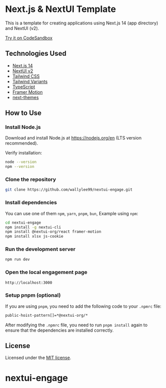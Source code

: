 # Next.js & NextUI Template

This is a template for creating applications using Next.js 14 (app directory) and NextUI (v2).

[Try it on CodeSandbox](https://githubbox.com/nextui-org/next-app-template)

## Technologies Used

- [Next.js 14](https://nextjs.org/docs/getting-started)
- [NextUI v2](https://nextui.org/)
- [Tailwind CSS](https://tailwindcss.com/)
- [Tailwind Variants](https://tailwind-variants.org)
- [TypeScript](https://www.typescriptlang.org/)
- [Framer Motion](https://www.framer.com/motion/)
- [next-themes](https://github.com/pacocoursey/next-themes)

## How to Use

### Install Node.js

Download and install Node.js at https://nodejs.org/en (LTS version recommended).

Verify installation:

```bash
node --version
npm --version
```

### Clone the repository

```bash
git clone https://github.com/wallylee99/nextui-engage.git
```

### Install dependencies

You can use one of them `npm`, `yarn`, `pnpm`, `bun`, Example using `npm`:

```bash
cd nextui-engage
npm install -g nextui-cli
npm install @nextui-org/react framer-motion
npm install xlsx js-cookie
```

### Run the development server

```bash
npm run dev
```

### Open the local engagement page

```bash
http://localhost:3000
```

### Setup pnpm (optional)

If you are using `pnpm`, you need to add the following code to your `.npmrc` file:

```bash
public-hoist-pattern[]=*@nextui-org/*
```

After modifying the `.npmrc` file, you need to run `pnpm install` again to ensure that the dependencies are installed correctly.

## License

Licensed under the [MIT license](https://github.com/nextui-org/next-app-template/blob/main/LICENSE).
# nextui-engage
